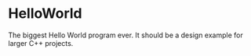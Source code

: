 # HelloWorld
The biggest Hello World program ever. It should be a design example for larger C++ projects.
